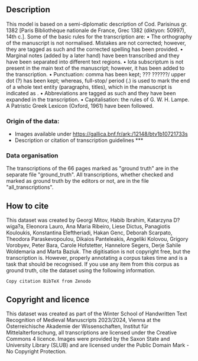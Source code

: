 ## Description
This model is based on a semi-diplomatic description of Cod. Parisinus gr. 1382 [Paris Bibliothèque nationale de France, Grec 1382 (diktyon: 50997), 14th c.]. 
Some of the basic rules for the transcription are:
• The orthography of the manuscript is not normalised. Mistakes are not corrected; however, they are tagged as such and the corrected spelling has been provided.
• Marginal notes (added by a later hand) have been transcribed and they have been separated into different text regions.
• Iota subscriptum is not present in the main text of the manuscript; however, it has been added to the transcription.
• Punctuation: comma has been kept; ??? ??????/ upper dot (?) has been kept; whereas, full-stop/ period (.) is used to mark the end of a whole text entity (paragraphs, titles), which in the manuscript is indicated as .
• Abbreviations are tagged as such and they have been expanded in the transcription.
• Capitalisation: the rules of G. W. H. Lampe. A Patristic Greek Lexicon (Oxford, 1961) have been followed.

### Origin of the data:
- Images available under https://gallica.bnf.fr/ark:/12148/btv1b10721733s
- Description or citation of transcription guidelines ***

### Data organisation

The transcriptions of the 66 pages marked as "ground truth" are in the separate file "ground_truth". All transcriptions, whether checked and marked as ground truth by the editors or not, are in the file "all_transcriptions".


## How to cite
This dataset was created by Georgi Mitov, Habib Ibrahim, Katarzyna D?wiga?a, Eleonora Lauro, Ana Maria Ribeiro, Liese Dictus, Panagiotis Kouloukis, Konstantina Eleftheriadi, Hakan Genc, Deborah Scarpato, Theodora Paraskevopoulou, Dikaios Panteleakis, Angeliki Kolovou, Grigory Vorobyev, Peter Bara, Carole Hofstetter, Hannelore Segers, Derje Sahile Woldemaria and Marta Baziuk. The digitisation is not copyright free, but the transcription is. However, properly annotating a corpus takes time and is a task that should be recognised. If you use any item from this corpus as ground truth, cite the dataset using the following information.


```
Copy citation BibTeX from Zenodo
```

## Copyright and licence
This dataset was created as part of the Winter School of Handwritten Text Recognition of Medieval Manuscripts 2023/2024, Vienna at the Österreichische Akademie der Wissenschaften, Institut für Mittelalterforschung, all transcriptions are licensed under the Creative Commons 4 licence. Images were provided by the Saxon State and University Library (SLUB) and are licensed under the Public Domain Mark - No Copyright Protection.


